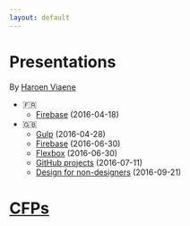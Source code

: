 ```yaml
---
layout: default
---
```


# Presentations

By [Haroen Viaene](https://haroen.me)

* 🇫🇷
    * [Firebase](fr/firebase) (2016-04-18)
* 🇬🇧
    * [Gulp](en/gulp) (2016-04-28)
    * [Firebase](en/firebase) (2016-06-30)
    * [Flexbox](en/flexbox) (2016-06-30)
    * [GitHub projects](en/github) (2016-07-11)
    * [Design for non-designers](en/design) (2016-09-21)

# [CFPs](cfps)
